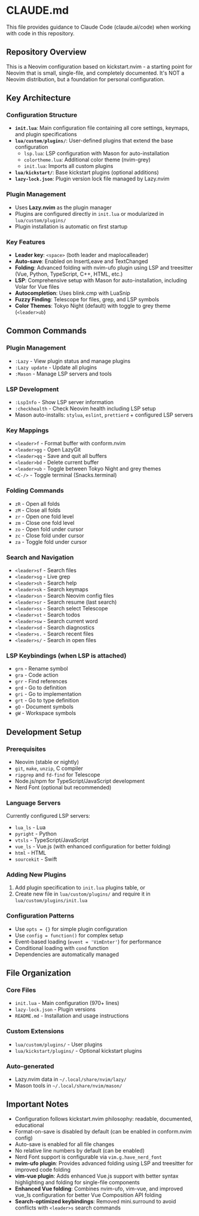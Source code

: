 # CLAUDE.md

This file provides guidance to Claude Code (claude.ai/code) when working with code in this repository.

## Repository Overview

This is a Neovim configuration based on kickstart.nvim - a starting point for Neovim that is small, single-file, and completely documented. It's NOT a Neovim distribution, but a foundation for personal configuration.

## Key Architecture

### Configuration Structure
- **`init.lua`**: Main configuration file containing all core settings, keymaps, and plugin specifications
- **`lua/custom/plugins/`**: User-defined plugins that extend the base configuration
  - `lsp.lua`: LSP configuration with Mason for auto-installation
  - `colortheme.lua`: Additional color theme (nvim-grey)
  - `init.lua`: Imports all custom plugins
- **`lua/kickstart/`**: Base kickstart plugins (optional additions)
- **`lazy-lock.json`**: Plugin version lock file managed by Lazy.nvim

### Plugin Management
- Uses **Lazy.nvim** as the plugin manager
- Plugins are configured directly in `init.lua` or modularized in `lua/custom/plugins/`
- Plugin installation is automatic on first startup

### Key Features
- **Leader key**: `<space>` (both leader and maplocalleader)
- **Auto-save**: Enabled on InsertLeave and TextChanged
- **Folding**: Advanced folding with nvim-ufo plugin using LSP and treesitter (Vue, Python, TypeScript, C++, HTML, etc.)
- **LSP**: Comprehensive setup with Mason for auto-installation, including Volar for Vue files
- **Autocompletion**: Uses blink.cmp with LuaSnip
- **Fuzzy Finding**: Telescope for files, grep, and LSP symbols
- **Color Themes**: Tokyo Night (default) with toggle to grey theme (`<leader>ub`)

## Common Commands

### Plugin Management
- `:Lazy` - View plugin status and manage plugins
- `:Lazy update` - Update all plugins
- `:Mason` - Manage LSP servers and tools

### LSP Development
- `:LspInfo` - Show LSP server information
- `:checkhealth` - Check Neovim health including LSP setup
- Mason auto-installs: `stylua`, `eslint`, `prettierd` + configured LSP servers

### Key Mappings
- `<leader>f` - Format buffer with conform.nvim
- `<leader>gg` - Open LazyGit
- `<leader>qq` - Save and quit all buffers
- `<leader>bd` - Delete current buffer
- `<leader>ub` - Toggle between Tokyo Night and grey themes
- `<C-/>` - Toggle terminal (Snacks.terminal)

### Folding Commands
- `zR` - Open all folds
- `zM` - Close all folds
- `zr` - Open one fold level
- `zm` - Close one fold level
- `zo` - Open fold under cursor
- `zc` - Close fold under cursor
- `za` - Toggle fold under cursor

### Search and Navigation
- `<leader>sf` - Search files
- `<leader>sg` - Live grep
- `<leader>sh` - Search help
- `<leader>sk` - Search keymaps
- `<leader>sn` - Search Neovim config files
- `<leader>sr` - Search resume (last search)
- `<leader>ss` - Search select Telescope
- `<leader>st` - Search todos
- `<leader>sw` - Search current word
- `<leader>sd` - Search diagnostics
- `<leader>s.` - Search recent files
- `<leader>s/` - Search in open files

### LSP Keybindings (when LSP is attached)
- `grn` - Rename symbol
- `gra` - Code action
- `grr` - Find references
- `grd` - Go to definition
- `gri` - Go to implementation
- `grt` - Go to type definition
- `gO` - Document symbols
- `gW` - Workspace symbols

## Development Setup

### Prerequisites
- Neovim (stable or nightly)
- `git`, `make`, `unzip`, C compiler
- `ripgrep` and `fd-find` for Telescope
- Node.js/npm for TypeScript/JavaScript development
- Nerd Font (optional but recommended)

### Language Servers
Currently configured LSP servers:
- `lua_ls` - Lua
- `pyright` - Python  
- `vtsls` - TypeScript/JavaScript
- `vue_ls` - Vue.js (with enhanced configuration for better folding)
- `html` - HTML
- `sourcekit` - Swift

### Adding New Plugins
1. Add plugin specification to `init.lua` plugins table, or
2. Create new file in `lua/custom/plugins/` and require it in `lua/custom/plugins/init.lua`

### Configuration Patterns
- Use `opts = {}` for simple plugin configuration
- Use `config = function()` for complex setup
- Event-based loading (`event = 'VimEnter'`) for performance
- Conditional loading with `cond` function
- Dependencies are automatically managed

## File Organization

### Core Files
- `init.lua` - Main configuration (970+ lines)
- `lazy-lock.json` - Plugin versions
- `README.md` - Installation and usage instructions

### Custom Extensions
- `lua/custom/plugins/` - User plugins
- `lua/kickstart/plugins/` - Optional kickstart plugins

### Auto-generated
- Lazy.nvim data in `~/.local/share/nvim/lazy/`
- Mason tools in `~/.local/share/nvim/mason/`

## Important Notes

- Configuration follows kickstart.nvim philosophy: readable, documented, educational
- Format-on-save is disabled by default (can be enabled in conform.nvim config)
- Auto-save is enabled for all file changes
- No relative line numbers by default (can be enabled)
- Nerd Font support is configurable via `vim.g.have_nerd_font`
- **nvim-ufo plugin**: Provides advanced folding using LSP and treesitter for improved code folding
- **vim-vue plugin**: Adds enhanced Vue.js support with better syntax highlighting and folding for single-file components
- **Enhanced Vue folding**: Combines nvim-ufo, vim-vue, and improved vue_ls configuration for better Vue Composition API folding
- **Search-optimized keybindings**: Removed mini.surround to avoid conflicts with `<leader>s` search commands